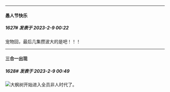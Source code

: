 
*****

####  愚人节快乐  
##### 1627#       发表于 2023-2-9 00:22

宠物回，最后几集攒波大的是吧！！！


*****

####  三合一出现  
##### 1628#       发表于 2023-2-9 00:49

<img src="https://static.saraba1st.com/image/smiley/face2017/065.png" referrerpolicy="no-referrer">大枫树开始进入全员非人时代了。

